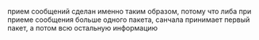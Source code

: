 прием сообщений сделан именно таким образом, потому что либа при приеме сообщения больше одного пакета, санчала принимает первый пакет, а потом всю остальную информацию